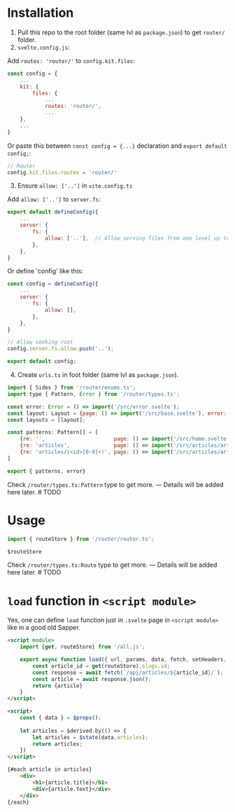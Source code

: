 # Installation

1. Pull this repo to the root folder (same lvl as `package.json`) to get `router/` folder.
2. `svelte.config.js`:

Add `routes: 'router/'` to `config.kit.files`:

```js
const config = {
    ...
    kit: {
        files: {
            ...
            routes: 'router/',
            ...
    },
    ...
}
```

Or paste this between `const config = {...}` declaration and `export default config;`:

```js
// Router
config.kit.files.routes = 'router/'
```

3. Ensure `allow: ['..']` in `vite.config.ts`
   
Add `allow: ['..']` to `server.fs`:

```js
export default defineConfig({
	...
    server: {
        fs: {
            allow: ['..'],  // Allow serving files from one level up to the project root
        },
    },
}
```

Or define 'config' like this:

```js
const config = defineConfig({
	...
    server: {
        fs: {
            allow: [],
        },
    },
}

// Allow seeking root
config.server.fs.allow.push('..');

export default config;
```

4. Create `urls.ts` in foot folder (same lvl as `package.json`).

```js
import { Sides } from '/router/enums.ts';
import type { Pattern, Error } from '/router/types.ts';

const error: Error = () => import('/src/error.svelte');
const layout: Layout = {page: () => import('/src/base.svelte'), error: error};
const layouts = [layout];

const patterns: Pattern[] = [
    {re: '',                      page: () => import('/src/home.svelte'), layouts},
    {re: 'articles',              page: () => import('/src/articles/articles.svelte'), layouts},
    {re: 'articles/(<id>[0-9]+)', page: () => import('/src/articles/article.svelte'), layouts},
]

export { patterns, error}
```

Check `/router/types.ts:Pattern` type to get more.
— Details will be added here later.  # TODO

# Usage

```js
import { routeStore } from '/router/router.ts';

$routeStore
```

Check `/router/types.ts:Route` type to get more.
— Details will be added here later.  # TODO

# `load` function in `<script module>`

Yes, one can define `load` function just in `.svelte` page in `<script module>` like in a good old Sapper.

```html
<script module>
    import {get, routeStore} from '/all.js';

    export async function load({ url, params, data, fetch, setHeaders, depends, parent, untrack}) {
        const article_id = get(routeStore).slugs.id;
        const response = await fetch(`/api/articles/${article_id}/`);
        const article = await response.json();
        return {article}
    }
</script>

<script>
    const { data } = $props();
    
    let articles = $derived.by(() => {
        let articles = $state(data.articles);
        return articles;
    }) 
</script>

{#each article in articles}
    <div>
        <h1>{article.title}</h1>
        <div>{article.text}</div>
    </div>
{/each}
```